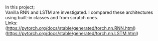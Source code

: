 In this project; <br /> Vanilla RNN and LSTM are investigated. I compared these architectures using built-in classes and from scratch ones.<br /> Links:<br /> (https://pytorch.org/docs/stable/generated/torch.nn.RNN.html) <br /> (https://pytorch.org/docs/stable/generated/torch.nn.LSTM.html)
